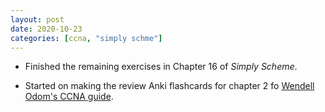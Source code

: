 ```yaml
---
layout: post
date: 2020-10-23
categories: [ccna, "simply schme"]
---
```


- Finished the remaining exercises in Chapter 16 of *Simply Scheme*.

- Started on making the review Anki flashcards for chapter 2 fo [Wendell Odom's CCNA  guide](https://amzn.to/3dHP3P0).